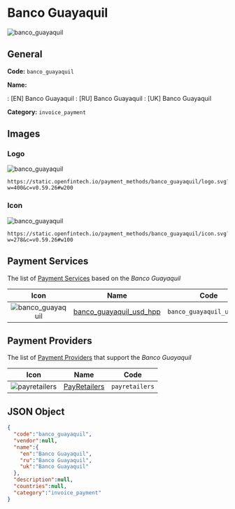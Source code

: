 
# Banco Guayaquil 
![banco_guayaquil](https://static.openfintech.io/payment_methods/banco_guayaquil/logo.svg?w=400&c=v0.59.26#w200)  

## General 
**Code:** `banco_guayaquil` 
 
**Name:** 
 
:	[EN] Banco Guayaquil 
:	[RU] Banco Guayaquil 
:	[UK] Banco Guayaquil 
 
**Category:** `invoice_payment` 
 

## Images 

### Logo 
![banco_guayaquil](https://static.openfintech.io/payment_methods/banco_guayaquil/logo.svg?w=400&c=v0.59.26#w200)  

```
https://static.openfintech.io/payment_methods/banco_guayaquil/logo.svg?w=400&c=v0.59.26#w200
```  

### Icon 
![banco_guayaquil](https://static.openfintech.io/payment_methods/banco_guayaquil/icon.svg?w=278&c=v0.59.26#w100)  

```
https://static.openfintech.io/payment_methods/banco_guayaquil/icon.svg?w=278&c=v0.59.26#w100
```  

## Payment Services 
 
The list of [Payment Services](/payment-services/) based on the _Banco Guayaquil_ 

|Icon|Name|Code| 
|:---:|:---:|:---:| 
|![banco_guayaquil](https://static.openfintech.io/payment_methods/banco_guayaquil/icon.svg?w=278&c=v0.59.26#w100) |[banco_guayaquil_usd_hpp](/payment-services/banco_guayaquil_usd_hpp/)|`banco_guayaquil_usd_hpp`| 
 

## Payment Providers 
 
The list of [Payment Providers](/payment-providers/) that support the _Banco Guayaquil_ 

|Icon|Name|Code| 
|:---:|:---:|:---:| 
|![payretailers](https://static.openfintech.io/payment_providers/payretailers/icon.svg?w=278&c=v0.59.26#w100) |[PayRetailers](/payment-providers/payretailers/)|`payretailers`| 
 

## JSON Object 

```json
{
  "code":"banco_guayaquil",
  "vendor":null,
  "name":{
    "en":"Banco Guayaquil",
    "ru":"Banco Guayaquil",
    "uk":"Banco Guayaquil"
  },
  "description":null,
  "countries":null,
  "category":"invoice_payment"
}
```  
